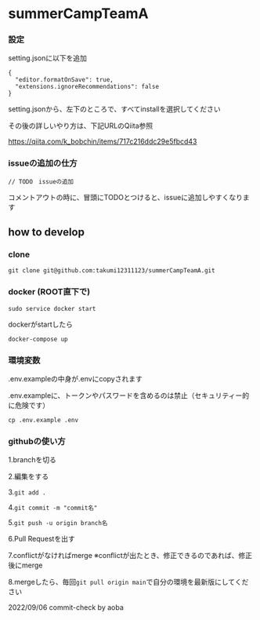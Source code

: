 # summerCampTeamA

### 設定

setting.jsonに以下を追加
```
{
  "editor.formatOnSave": true,
  "extensions.ignoreRecommendations": false
}
```

setting.jsonから、左下のところで、すべてinstallを選択してください

その後の詳しいやり方は、下記URLのQiita参照

https://qiita.com/k_bobchin/items/717c216ddc29e5fbcd43

### issueの追加の仕方

```// TODO　issueの追加```

コメントアウトの時に、冒頭にTODOとつけると、issueに追加しやすくなります

## how to develop

### clone

```git clone git@github.com:takumi12311123/summerCampTeamA.git```

### docker (ROOT直下で)
```sudo service docker start```

dockerがstartしたら

```docker-compose up```

### 環境変数

.env.exampleの中身が.envにcopyされます

.env.exampleに、トークンやパスワードを含めるのは禁止（セキュリティー的に危険です）

```cp .env.example .env```

### githubの使い方

1.branchを切る

2.編集をする

3.```git add .```

4.```git commit -m "commit名"```

5.```git push -u origin branch名```

6.Pull Requestを出す

7.conflictがなければmerge
※conflictが出たとき、修正できるのであれば、修正後にmerge

8.mergeしたら、毎回```git pull origin main```で自分の環境を最新版にしてください

2022/09/06 commit-check by aoba
